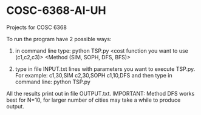 # COSC-6368-AI-UH
Projects for COSC 6368

To run the program have 2 possible ways:
1) in command line type: python TSP.py <cost function you want to use (c1,c2,c3)> <Number of cities> <Method (SIM, SOPH, DFS, BFS)>

2) type in file INPUT.txt lines with parameters you want to execute TSP.py. For example:
c1,30,SIM
c2,30,SOPH
c1,10,DFS
and then type in command line: python TSP.py

All the results print out in file OUTPUT.txt. 
IMPORTANT:
Method DFS works best for N=10, for larger number of cities may take a while to produce output.
